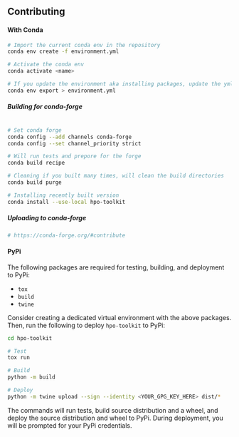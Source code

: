 ## Contributing

#### With Conda

```bash
# Import the current conda env in the repository
conda env create -f environment.yml

# Activate the conda env
conda activate <name>

# If you update the environment aka installing packages, update the yml
conda env export > environment.yml
```

##### Building for conda-forge
```bash

# Set conda forge
conda config --add channels conda-forge
conda config --set channel_priority strict

# Will run tests and prepore for the forge
conda build recipe

# Cleaning if you built many times, will clean the build directories
conda build purge 

# Installing recently built version
conda install --use-local hpo-toolkit
```


##### Uploading to conda-forge
```bash
# https://conda-forge.org/#contribute
```

#### PyPi

The following packages are required for testing, building, and deployment to PyPi:
- `tox`
- `build`
- `twine`

Consider creating a dedicated virtual environment with the above packages. Then, run the following 
to deploy `hpo-toolkit` to PyPi:  

```bash
cd hpo-toolkit

# Test
tox run

# Build
python -m build

# Deploy
python -m twine upload --sign --identity <YOUR_GPG_KEY_HERE> dist/*
```

The commands will run tests, build source distribution and a wheel, and deploy the source distribution and wheel to PyPi.
During deployment, you will be prompted for your PyPi credentials.  

